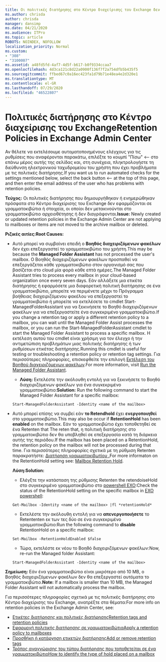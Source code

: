 ```yaml
---
title: Οι πολιτικές διατήρησης στο Κέντρο διαχείρισης του Exchange δεν λειτουργούν
ms.author: chrisda
author: chrisda
manager: dansimp
ms.date: 04/21/2020
ms.audience: ITPro
ms.topic: article
ROBOTS: NOINDEX, NOFOLLOW
localization_priority: Normal
ms.custom:
- "308"
- "3100007"
ms.assetid: a48fd5fd-4af7-4d5f-b617-b0f9334ccaa7
ms.openlocfilehash: 4d3ca121c8d22a0900f136f7f2a754dfb5b435f5
ms.sourcegitcommit: ffbed67c0a16ec423fa1d79b71e48ea4e2d320e1
ms.translationtype: MT
ms.contentlocale: el-GR
ms.lasthandoff: 07/29/2020
ms.locfileid: "46522807"
---
```

# <a name="retention-policies-in-exchange-admin-center"></a><span data-ttu-id="8a2a2-102">Πολιτικές διατήρησης στο Κέντρο διαχείρισης του Exchange</span><span class="sxs-lookup"><span data-stu-id="8a2a2-102">Retention Policies in Exchange Admin Center</span></span>

<span data-ttu-id="8a2a2-103">Αν θέλετε να εκτελέσουμε αυτοματοποιημένους ελέγχους για τις ρυθμίσεις που αναφέρονται παρακάτω, επιλέξτε το κουμπί "Πίσω" <-- στο επάνω μέρος αυτής της σελίδας και, στη συνέχεια, πληκτρολογήστε τη διεύθυνση ηλεκτρονικού ταχυδρομείου του χρήστη που έχει προβλήματα με τις πολιτικές διατήρησης.</span><span class="sxs-lookup"><span data-stu-id="8a2a2-103">If you want us to run automated checks for the settings mentioned below, select the back button <-- at the top of this page, and then enter the email address of the user who has problems with retention policies.</span></span>

 <span data-ttu-id="8a2a2-104">**Τεύχος:** Οι πολιτικές διατήρησης που δημιουργήθηκαν ή ενημερώθηκαν πρόσφατα στο Κέντρο διαχείρισης του Exchange δεν εφαρμόζονται σε γραμματοκιβώτια ή στοιχεία, οι οποίοι δεν μετακινούνται στο γραμματοκιβώτιο αρχειοθέτησης ή δεν διαγράφονται.</span><span class="sxs-lookup"><span data-stu-id="8a2a2-104">**Issue:** Newly created or updated retention policies in the Exchange Admin Center are not applying to mailboxes or items are not moved to the archive mailbox or deleted.</span></span> 
  
 <span data-ttu-id="8a2a2-105">**Ριζικές αιτίες:**</span><span class="sxs-lookup"><span data-stu-id="8a2a2-105">**Root Causes:**</span></span>
  
- <span data-ttu-id="8a2a2-106">Αυτό μπορεί να συμβαίνει επειδή ο **Βοηθός διαχειριζόμενων φακέλων** δεν έχει επεξεργαστεί το γραμματοκιβώτιο του χρήστη.</span><span class="sxs-lookup"><span data-stu-id="8a2a2-106">This may be because the **Managed Folder Assistant** has not processed the user's mailbox.</span></span> <span data-ttu-id="8a2a2-107">Ο Βοηθός διαχειριζόμενων φακέλων προσπαθεί να επεξεργάζεται κάθε γραμματοκιβώτιο στον οργανισμό σας που βασίζεται στο cloud μία φορά κάθε επτά ημέρες.</span><span class="sxs-lookup"><span data-stu-id="8a2a2-107">The Managed Folder Assistant tries to process every mailbox in your cloud-based organization once every seven days.</span></span> <span data-ttu-id="8a2a2-108">Εάν αλλάξετε μια ετικέτα διατήρησης ή εφαρμόσετε μια διαφορετική πολιτική διατήρησης σε ένα γραμματοκιβώτιο, μπορείτε να περιμένετε μέχρι το Πρόγραμμα βοήθειας διαχειριζόμενου φακέλου να επεξεργαστεί το γραμματοκιβώτιο ή μπορείτε να εκτελέσετε το cmdlet Start-ManagedFolderAssistant για να ξεκινήσετε το Βοηθό διαχειριζόμενων φακέλων για να επεξεργαστείτε ένα συγκεκριμένο γραμματοκιβώτιο.</span><span class="sxs-lookup"><span data-stu-id="8a2a2-108">If you change a retention tag or apply a different retention policy to a mailbox, you can wait until the Managed Folder Assist processes the mailbox, or you can run the Start-ManagedFolderAssistant cmdlet to start the Managed Folder Assistant to process a specific mailbox.</span></span> <span data-ttu-id="8a2a2-109">Η εκτέλεση αυτού του cmdlet είναι χρήσιμη για τον έλεγχο ή την αντιμετώπιση προβλημάτων μιας πολιτικής διατήρησης ή των ρυθμίσεων ετικέτας διατήρησης.</span><span class="sxs-lookup"><span data-stu-id="8a2a2-109">Running this cmdlet is useful for testing or troubleshooting a retention policy or retention tag settings.</span></span> <span data-ttu-id="8a2a2-110">Για περισσότερες πληροφορίες, επισκεφθείτε την επιλογή [Εκτέλεση του Βοηθού διαχειριζόμενων φακέλων](https://msdn.microsoft.com/library/gg271153%28v=exchsrvcs.149%29.aspx#managedfolderassist).</span><span class="sxs-lookup"><span data-stu-id="8a2a2-110">For more information, visit [Run the Managed Folder Assistant](https://msdn.microsoft.com/library/gg271153%28v=exchsrvcs.149%29.aspx#managedfolderassist).</span></span>
    
  - <span data-ttu-id="8a2a2-111">**Λύση:** Εκτελέστε την ακόλουθη εντολή για να ξεκινήσετε το Βοηθό διαχειριζόμενων φακέλων για ένα συγκεκριμένο γραμματοκιβώτιο:</span><span class="sxs-lookup"><span data-stu-id="8a2a2-111">**Solution:** Run the following command to start the Managed Folder Assistant for a specific mailbox:</span></span>
    
  ```
  Start-ManagedFolderAssistant -Identity <name of the mailbox>
  ```

- <span data-ttu-id="8a2a2-112">Αυτό μπορεί επίσης να συμβεί εάν **το Retendhold** έχει **ενεργοποιηθεί** στο γραμματοκιβώτιο.</span><span class="sxs-lookup"><span data-stu-id="8a2a2-112">This may also be occur if **RetentionHold** has been **enabled** on the mailbox.</span></span> <span data-ttu-id="8a2a2-113">Εάν το γραμματοκιβώτιο έχει τοποθετηθεί σε ένα Retenten that The reten that, η πολιτική διατήρησης στο γραμματοκιβώτιο δεν θα υποβληθεί σε επεξεργασία κατά τη διάρκεια αυτής της περιόδου.</span><span class="sxs-lookup"><span data-stu-id="8a2a2-113">If the mailbox has been placed on a RetentionHold, the retention policy on the mailbox will not be processed during that time.</span></span> <span data-ttu-id="8a2a2-114">Για περισσότερες πληροφορίες σχετικά με τη ρύθμιση Retenten παρακρατήστε: [Διατήρηση γραμματοκιβωτίου .](https://docs.microsoft.com/exchange/security-and-compliance/messaging-records-management/mailbox-retention-hold)</span><span class="sxs-lookup"><span data-stu-id="8a2a2-114">For more informaton on the RetentionHold setting see: [Mailbox Retention Hold](https://docs.microsoft.com/exchange/security-and-compliance/messaging-records-management/mailbox-retention-hold).</span></span>
    
    <span data-ttu-id="8a2a2-115">**Λύση:**</span><span class="sxs-lookup"><span data-stu-id="8a2a2-115">**Solution:**</span></span>
    
  - <span data-ttu-id="8a2a2-116">Ελέγξτε την κατάσταση της ρύθμισης Retenten the retendoiseHold στο συγκεκριμένο γραμματοκιβώτιο στο [powershell EXO](https://docs.microsoft.com/powershell/exchange/exchange-online/connect-to-exchange-online-powershell/connect-to-exchange-online-powershell?view=exchange-ps):</span><span class="sxs-lookup"><span data-stu-id="8a2a2-116">Check the status of the RetentionHold setting on the specific mailbox in [EXO powershell](https://docs.microsoft.com/powershell/exchange/exchange-online/connect-to-exchange-online-powershell/connect-to-exchange-online-powershell?view=exchange-ps):</span></span>
    
  ```
  Get-Mailbox -Identity <name of the mailbox> |fl *retentionHold*
  ```

  - <span data-ttu-id="8a2a2-117">Εκτελέστε την ακόλουθη εντολή για να **απενεργοποιήσετε** το Retententen εκ των τες δύο σε ένα συγκεκριμένο γραμματοκιβώτιο:</span><span class="sxs-lookup"><span data-stu-id="8a2a2-117">Run the following command to **disable** RetentionHold on a specific mailbox:</span></span>
    
  ```
  Set-Mailbox -RetentionHoldEnabled $false
  ```

  - <span data-ttu-id="8a2a2-118">Τώρα, εκτελέστε εκ νέου το Βοηθό διαχειριζόμενων φακέλων:</span><span class="sxs-lookup"><span data-stu-id="8a2a2-118">Now, re-run the Managed folder Assistant:</span></span>
    
  ```
  Start-ManagedFolderAssistant -Identity <name of the mailbox>
  ```

 <span data-ttu-id="8a2a2-119">**Σημείωση:** Εάν ένα γραμματοκιβώτιο είναι μικρότερο από 10 MB, ο Βοηθός διαχειριζόμενων φακέλων δεν θα επεξεργαστεί αυτόματα το γραμματοκιβώτιο.</span><span class="sxs-lookup"><span data-stu-id="8a2a2-119">**Note:** If a mailbox is smaller than 10 MB, the Managed Folder Assistant will not automatically process the mailbox.</span></span>
 
<span data-ttu-id="8a2a2-120">Για περισσότερες πληροφορίες σχετικά με τις πολιτικές διατήρησης στο Κέντρο διαχείρισης του Exchange, ανατρέξτε στα θέματα:</span><span class="sxs-lookup"><span data-stu-id="8a2a2-120">For more info on retention policies in the Exchange Admin Center, see:</span></span>
- [<span data-ttu-id="8a2a2-121">Ετικέτες διατήρησης και πολιτικές διατήρησης</span><span class="sxs-lookup"><span data-stu-id="8a2a2-121">Retention tags and retention policies</span></span>](https://docs.microsoft.com/exchange/security-and-compliance/messaging-records-management/retention-tags-and-policies)
- [<span data-ttu-id="8a2a2-122">Εφαρμογή πολιτικής διατήρησης σε γραμματοκιβώτια</span><span class="sxs-lookup"><span data-stu-id="8a2a2-122">Apply a retention policy to mailboxes</span></span>](https://docs.microsoft.com/exchange/security-and-compliance/messaging-records-management/apply-retention-policy)
- [<span data-ttu-id="8a2a2-123">Προσθήκη ή κατάργηση ετικετών διατήρησης</span><span class="sxs-lookup"><span data-stu-id="8a2a2-123">Add or remove retention tags</span></span>](https://docs.microsoft.com/exchange/security-and-compliance/messaging-records-management/add-or-remove-retention-tags)
- [<span data-ttu-id="8a2a2-124">Τρόπος αναγνώρισης του τύπου διατήρησης που τοποθετείται σε ένα γραμματοκιβώτιο</span><span class="sxs-lookup"><span data-stu-id="8a2a2-124">How to identify the type of hold placed on a mailbox</span></span>](https://docs.microsoft.com/microsoft-365/compliance/identify-a-hold-on-an-exchange-online-mailbox)
